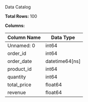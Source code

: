 Data Catalog

**Total Rows:** 100

**Columns:**

| Column Name | Data Type |
|-------------|-----------|
| Unnamed: 0 | int64 |
| order_id | int64 |
| order_date | datetime64[ns] |
| product_id | int64 |
| quantity | int64 |
| total_price | float64 |
| revenue | float64 |
